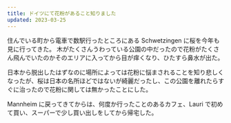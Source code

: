 ```yaml
---
title: ドイツにて花粉があること知りました
updated: 2023-03-25
---
```


住んでいる町から電車で数駅行ったところにある Schwetzingen に桜を今年も見に行ってきた。
木がたくさんうわっている公園の中だったので花粉がたくさん飛んでいたのかそのエリアに入ってから目が痒くなり、ひたすら鼻水が出た。

日本から脱出したはずなのに場所によっては花粉に悩まされることを知り悲しくなったが、桜は日本の名所ほどではないが綺麗だったし、この公園を離れたらすぐに治ったので花粉に関しては無かったことにした。

Mannheim に戻ってきてからは、何度か行ったことのあるカフェ、Lauri で初めて買い、スーパーで少し買い出しをしてから帰宅した。
